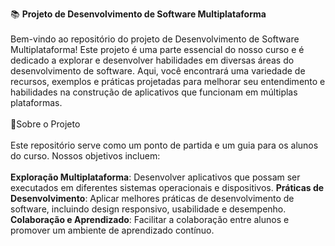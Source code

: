 📚 __Projeto de Desenvolvimento de Software Multiplataforma__
<br><br>
Bem-vindo ao repositório do projeto de Desenvolvimento de Software Multiplataforma! Este projeto é uma parte essencial do nosso curso e é dedicado a explorar e desenvolver habilidades em diversas áreas do desenvolvimento de software. Aqui, você encontrará uma variedade de recursos, exemplos e práticas projetadas para melhorar seu entendimento e habilidades na construção de aplicativos que funcionam em múltiplas plataformas.
<br><br>
🚀Sobre o Projeto
<br><br>
Este repositório serve como um ponto de partida e um guia para os alunos do curso. Nossos objetivos incluem:
<br><br>
__Exploração Multiplataforma__: Desenvolver aplicativos que possam ser executados em diferentes sistemas operacionais e dispositivos.
__Práticas de Desenvolvimento__: Aplicar melhores práticas de desenvolvimento de software, incluindo design responsivo, usabilidade e desempenho.
__Colaboração e Aprendizado__: Facilitar a colaboração entre alunos e promover um ambiente de aprendizado contínuo.
